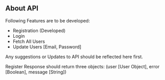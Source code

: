 ## About API

Following Features are to be developed:

- Registration (Developed)
- Login
- Fetch All Users
- Update Users [Email, Password]

Any suggestions or Updates to API should be reflected here first.

Register Response should return three objects: (user [User Object], error [Boolean], message [String])

